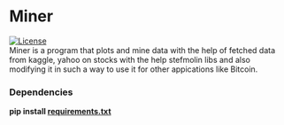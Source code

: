# Miner

[![License](https://img.shields.io/badge/License-MIT-blue.svg)](https://github.com/DevilDipan/dataplotter_stefmolin/blob/master/LICENSE) <br />
Miner is a program that plots and mine data with the help of fetched data from kaggle, yahoo on stocks with the help stefmolin libs and also modifying it in such a way to use it for other appications like Bitcoin.

### Dependencies

**pip install [requirements.txt](https://github.com/DevilDipan/Data-Miner_Plotter/blob/master/Requirments.txt)**
